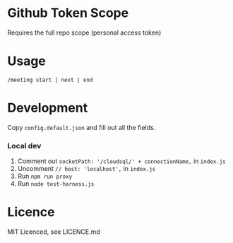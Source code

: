 # Github Token Scope
Requires the full repo scope (personal access token)

# Usage

`/meeting start | next | end`

# Development

Copy `config.default.json` and fill out all the fields. 

### Local dev
1. Comment out `socketPath: '/cloudsql/' + connectionName,` in `index.js`
1. Uncomment `// host: 'localhost',` in `index.js`
1. Run `npm run proxy`
1. Run `node test-harness.js`

# Licence
MIT Licenced, see LICENCE.md
